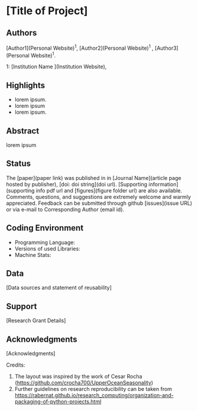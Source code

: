 [Title of Project]
============

Authors
--------
[Author1](Personal Website)<sup>1</sup>, [Author2](Personal Website)<sup>1</sup>
, [Author3](Personal Website)<sup>1</sup>.

1: [Institution Name ](Institution Website),


Highlights
----------

  - lorem ipsum.
  - lorem ipsum
  - lorem ipsum.

Abstract
--------
lorem ipsum

Status
----------
  The [paper](paper link) was published in
  in [Journal Name](article page hosted by publisher),
  [doi: doi string](doi url).
  [Supporting information](supporting info pdf url and [figures](figure folder url) are also available. Comments, questions, and suggestions are extremely welcome
  and warmly appreciated. Feedback can be submitted through github [issues](issue URL) or via e-mail to
 Corresponding Author (email id).

Coding Environment
----
- Programming Language:
- Versions of used Libraries:
- Machine Stats:

Data
------
[Data sources and statement of reusability]




Support
-------
[Research Grant Details]

Acknowledgments
----------------
[Acknowledgments]


Credits:
1. The layout was inspired by the work of  Cesar Rocha (https://github.com/crocha700/UpperOceanSeasonality)
2. Further guidelines on research reproducibility can be taken from https://rabernat.github.io/research_computing/organization-and-packaging-of-python-projects.html


